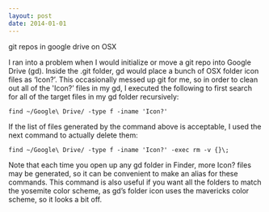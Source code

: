 ```yaml
---
layout: post
date: 2014-01-01
---
```

git repos in google drive on OSX

I ran into a problem when I would initialize or move a git repo into Google
Drive (gd). Inside the .git folder, gd would place a bunch of OSX folder icon
files as ‘Icon?’. This occasionally messed up git for me, so in order to clean
out all of the 'Icon?’ files in my gd, I executed the following to first search
for all of the target files in my gd folder recursively:

    find ~/Google\ Drive/ -type f -iname 'Icon?'

If the list of files generated by the command above is acceptable, I used the
next command to actually delete them:

    find ~/Google\ Drive/ -type f -iname 'Icon?' -exec rm -v {}\;

Note that each time you open up any gd folder in Finder, more Icon? files may
be generated, so it can be convenient to make an alias for these commands. This
command is also useful if you want all the folders to match the yosemite color
scheme, as gd’s folder icon uses the mavericks color scheme, so it looks a bit
off.

